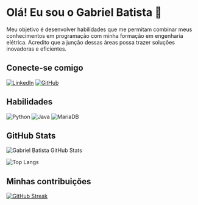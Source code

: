 # Olá! Eu sou o Gabriel Batista 👋
Meu objetivo é desenvolver habilidades que me permitam combinar meus conhecimentos em programação com minha formação em engenharia elétrica. Acredito que a junção dessas áreas possa trazer soluções inovadoras e eficientes.

## Conecte-se comigo

[![LinkedIn](https://img.shields.io/badge/LinkedIn-0077B5?style=for-the-badge&logo=linkedin&logoColor=white)](https://www.linkedin.com/in/gabrielbtt/) [![GitHub](https://img.shields.io/badge/GitHub-100000?style=for-the-badge&logo=github&logoColor=white)](https://github.com/ArchiveZ1P)

## Habilidades

![Python](https://img.shields.io/badge/python-3670A0?style=for-the-badge&logo=python&logoColor=ffdd54) ![Java](https://img.shields.io/badge/java-%23ED8B00.svg?style=for-the-badge&logo=openjdk&logoColor=white) ![MariaDB](https://img.shields.io/badge/MariaDB-003545?style=for-the-badge&logo=mariadb&logoColor=white)

## GitHub Stats

![Gabriel Batista GitHub Stats](https://github-readme-stats.vercel.app/api?username=gabrielbtt&theme=transparent&bg_color=000&border_color=30A3DC&show_icons=true&icon_color=30A3DC&title_color=E94D5F&text_color=FFF)

![Top Langs](https://github-readme-stats-git-masterrstaa-rickstaa.vercel.app/api/top-langs/?username=gabrielbtt&bg_color=000&border_color=30A3DC&title_color=E94D5F&text_color=FFF)

## Minhas contribuições

[![GitHub Streak](https://streak-stats.demolab.com/?user=gabrielbtt&theme=dark&background=000&border=30A3DC&dates=FFF)](https://git.io/streak-stats)
